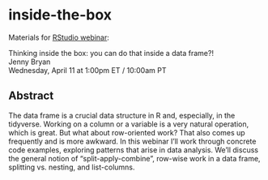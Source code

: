 # inside-the-box

Materials for [RStudio webinar](https://www.rstudio.com/resources/webinars/):

Thinking inside the box: you can do that inside a data frame?!  
Jenny Bryan  
Wednesday, April 11 at 1:00pm ET / 10:00am PT

## Abstract

The data frame is a crucial data structure in R and, especially, in the tidyverse. Working on a column or a variable is a very natural operation, which is great. But what about row-oriented work? That also comes up frequently and is more awkward. In this webinar I’ll work through concrete code examples, exploring patterns that arise in data analysis. We’ll discuss the general notion of “split-apply-combine”, row-wise work in a data frame, splitting vs. nesting, and list-columns.

